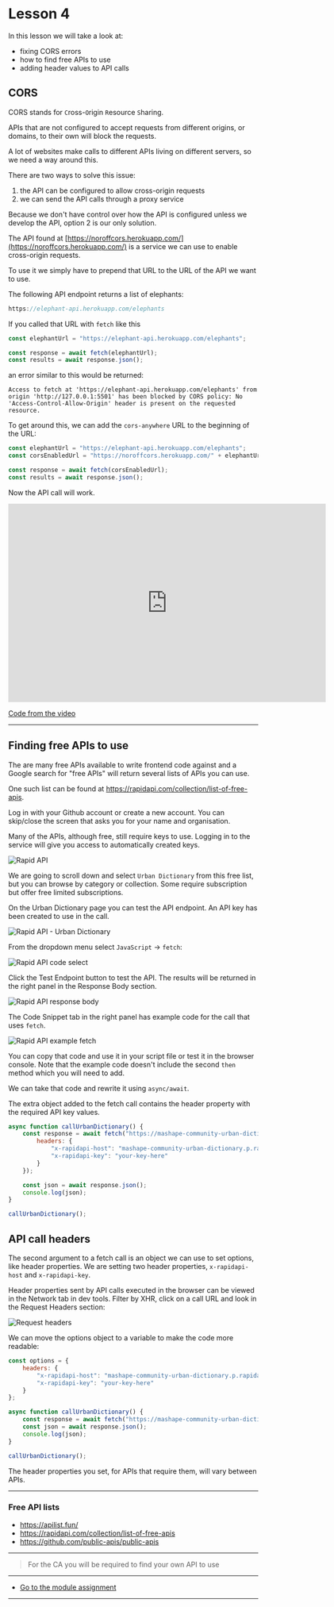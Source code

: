 # Lesson 4 

In this lesson we will take a look at:

- fixing CORS errors
- how to find free APIs to use
- adding header values to API calls

## CORS

CORS stands for `C`ross-`O`rigin `R`esource `S`haring.

APIs that are not configured to accept requests from different origins, or domains, to their own will block the requests.

A lot of websites make calls to different APIs living on different servers, so we need a way around this.

There are two ways to solve this issue:

1. the API can be configured to allow cross-origin requests
2. we can send the API calls through a proxy service

Because we don't have control over how the API is configured unless we develop the API, option 2 is our only solution.

The API found at [https://noroffcors.herokuapp.com/](https://noroffcors.herokuapp.com/) is a service we can use to enable cross-origin requests.

To use it we simply have to prepend that URL to the URL of the API we want to use.

The following API endpoint returns a list of elephants:

```js
https://elephant-api.herokuapp.com/elephants
```

If you called that URL with `fetch` like this

```js
const elephantUrl = "https://elephant-api.herokuapp.com/elephants";

const response = await fetch(elephantUrl);
const results = await response.json();
```

an error similar to this would be returned:

```
Access to fetch at 'https://elephant-api.herokuapp.com/elephants' from origin 'http://127.0.0.1:5501' has been blocked by CORS policy: No 'Access-Control-Allow-Origin' header is present on the requested resource.
```

To get around this, we can add the `cors-anywhere` URL to the beginning of the URL:

```js
const elephantUrl = "https://elephant-api.herokuapp.com/elephants";
const corsEnabledUrl = "https://noroffcors.herokuapp.com/" + elephantUrl;

const response = await fetch(corsEnabledUrl);
const results = await response.json();
```

Now the API call will work.

<iframe src="https://player.vimeo.com/video/450829010" width="640" height="400" frameborder="0" allow="autoplay; fullscreen" allowfullscreen></iframe>

<a href="https://github.com/NoroffFEU/get-request-with-cors-fix" target="_blank">Code from the video</a>



---


## Finding free APIs to use

The are many free APIs available to write frontend code against and a Google search for "free APIs" will return several lists of APIs you can use.

One such list can be found at <a href="https://rapidapi.com/collection/list-of-free-apis" target="_blank">https://rapidapi.com/collection/list-of-free-apis</a>.

Log in with your Github account or create a new account. You can skip/close the screen that asks you for your name and organisation.

Many of the APIs, although free, still require keys to use. Logging in to the service will give you access to automatically created keys.

<img src="/images/js1/rapid-api.png" alt="Rapid API" style="max-width:900px">

We are going to scroll down and select `Urban Dictionary` from this free list, but you can browse by category or collection. Some require subscription but offer free limited subscriptions.

On the Urban Dictionary page you can test the API endpoint. An API key has been created to use in the call.

<img src="/images/js1/rapid-api-urban-dictionary.png" alt="Rapid API - Urban Dictionary" style="max-width:900px">

From the dropdown menu select `JavaScript` -> `fetch`:

<img src="/images/js1/rapid-api-dropdown.png" alt="Rapid API code select" style="max-width:700px">

Click the Test Endpoint button to test the API. The results will be returned in the right panel in the Response Body section.

<img src="/images/js1/rapid-api-response.png" alt="Rapid API response body" style="max-width:700px">

The Code Snippet tab in the right panel has example code for the call that uses `fetch`.

<img src="/images/js1/rapid-api-example-fetch.png" alt="Rapid API example fetch" style="max-width:700px">

You can copy that code and use it in your script file or test it in the browser console. Note that the example code doesn't include the second `then` method which you will need to add.

We can take that code and rewrite it using `async/await`.

The extra object added to the fetch call contains the header property with the required API key values.

```js
async function callUrbanDictionary() {
    const response = await fetch("https://mashape-community-urban-dictionary.p.rapidapi.com/define?term=wat", {
        headers: {
            "x-rapidapi-host": "mashape-community-urban-dictionary.p.rapidapi.com",
            "x-rapidapi-key": "your-key-here"
        }
    });

    const json = await response.json();
    console.log(json);
}

callUrbanDictionary();
```

## API call headers

The second argument to a fetch call is an object we can use to set options, like header properties. We are setting two header properties, `x-rapidapi-host` and `x-rapidapi-key`.

Header properties sent by API calls executed in the browser can be viewed in the Network tab in dev tools. Filter by XHR, click on a call URL and look in the Request Headers section:

<img src="/images/js1/request-headers.png" alt="Request headers" style="max-width:900px">

We can move the options object to a variable to make the code more readable:

```js
const options = {
    headers: {
        "x-rapidapi-host": "mashape-community-urban-dictionary.p.rapidapi.com",
        "x-rapidapi-key": "your-key-here"
    }
};

async function callUrbanDictionary() {
    const response = await fetch("https://mashape-community-urban-dictionary.p.rapidapi.com/define?term=wat", options);
    const json = await response.json();
    console.log(json);
}

callUrbanDictionary();
```

The header properties you set, for APIs that require them, will vary between APIs. 

---

### Free API lists

-   <a href="https://apilist.fun/" target="_blank">https://apilist.fun/</a>
-   <a href="https://rapidapi.com/collection/list-of-free-apis" target="_blank">https://rapidapi.com/collection/list-of-free-apis</a>
-   <a href="https://github.com/public-apis/public-apis" target="_blank">https://github.com/public-apis/public-apis</a>


---

> For the CA you will be required to find your own API to use

---
- [Go to the module assignment](ma) 
---

